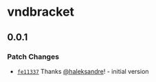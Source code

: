 # vndbracket

## 0.0.1

### Patch Changes

- [`fe11337`](https://github.com/haleksandre/test-tauri/commit/fe113375fffc21080441ec0f529ce3486e321b62) Thanks [@haleksandre](https://github.com/haleksandre)! - initial version
